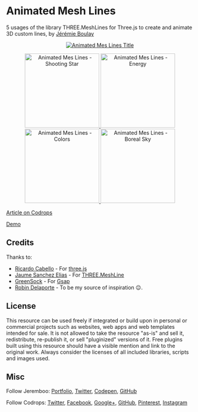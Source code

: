 # Animated Mesh Lines

5 usages of the library THREE.MeshLines for Three.js to create and animate 3D custom lines, by [Jérémie Boulay](https://jeremieboulay.fr/portfolio/)

<p align="center">
  <a href="https://tympanus.net/codrops/?p=">
    <img alt="Animated Mes Lines Title" src="https://github.com/Jeremboo/animated-mesh-lines/blob/master/previews/preview1.png?raw=true">
  </a>
</p>

<p align="center">
  <a href="https://tympanus.net/codrops/?p=">
    <img alt="Animated Mes Lines - Shooting Star" src="https://github.com/Jeremboo/animated-mesh-lines/blob/master/previews/preview/preview.gif?raw=true" width="200">
  </a>
  <a href="https://tympanus.net/codrops/?p=">
    <img alt="Animated Mes Lines - Energy " src="https://github.com/Jeremboo/animated-mesh-lines/blob/master/previews/preview3.gif?raw=true" width="200">
  </a>
  <a href="https://tympanus.net/codrops/?p=">
    <img alt="Animated Mes Lines - Colors " src="https://github.com/Jeremboo/animated-mesh-lines/blob/master/previews/preview4.gif?raw=true" width="200">
  </a>
  <a href="https://tympanus.net/codrops/?p=">
    <img alt="Animated Mes Lines - Boreal Sky" src="https://github.com/Jeremboo/animated-mesh-lines/blob/master/previews/preview5.gif?raw=true" width="200">
  </a>
</p>

[Article on Codrops](https://tympanus.net/codrops/?p=)

[Demo](http://tympanus.net/Development/.../)

## Credits

Thanks to:
- [Ricardo Cabello](https://mrdoob.com/) - For [three.js](https://threejs.org)
- [Jaume Sanchez Elias](https://twitter.com/thespite) - For [THREE.MeshLine](https://github.com/spite/THREE.MeshLine)
- [GreenSock](https://greensock.com/) - For [Gsap](https://greensock.com/)
- [Robin Delaporte](https://robindelaporte.fr/) - To be my source of inspiration 😉.


## License
This resource can be used freely if integrated or build upon in personal or commercial projects such as websites, web apps and web templates intended for sale. It is not allowed to take the resource "as-is" and sell it, redistribute, re-publish it, or sell "pluginized" versions of it. Free plugins built using this resource should have a visible mention and link to the original work. Always consider the licenses of all included libraries, scripts and images used.

## Misc

Follow Jeremboo: [Portfolio](https://jeremieboulay.fr/portfolio/), [Twitter](https://twitter.com/JeremBoo), [Codepen](https://codepen.io/Jeremboo/), [GitHub](https://github.com/Jeremboo)

Follow Codrops: [Twitter](http://www.twitter.com/codrops), [Facebook](http://www.facebook.com/codrops), [Google+](https://plus.google.com/101095823814290637419), [GitHub](https://github.com/codrops), [Pinterest](http://www.pinterest.com/codrops/), [Instagram](https://www.instagram.com/codropsss/)




